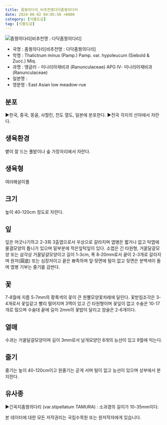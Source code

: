 ```yaml
---
title: 좀꿩의다리_비추천명다닥좀꿩의다리
date: 2024-08-02 04:05:50 +0800
category: [식물도감]
tag: [식물도감]
---
```




![좀꿩의다리[비추천명 : 다닥좀꿩의다리]](/fileUpload/plants/basic/Ranunculaceae/Thalictrum/19329/1_th2.JPG)
- 국명 : 좀꿩의다리[비추천명 : 다닥좀꿩의다리]
- 학명 : Thalictrum minus (Pamp.) Pamp. var. hypoleucum (Siebold & Zucc.) Miq.
- 과명 : 앵글러 - 미나리아재비과 (Ranunculaceae) APG Ⅳ- 미나리아재비과 (Ranunculaceae)
- 일본명 : 
- 영문명 : East Asian low meadow-rue


## 분포
▶한국, 중국, 몽골, 사할린, 천도 열도, 일본에 분포한다.▶전국 각지의 산야에서 자란다.
## 생육환경
볕이 잘 드는 풀밭이나 숲 가장자리에서 자란다.
## 생육형
여러해살이풀 
## 크기
높이 40-120cm 정도로 자란다.
## 잎
잎은 어긋나기하고 2-3회 3출엽으로서 우상으로 갈라지며 엽병은 짧거나 없고 탁엽에 물결모양의 톱니가 있으며 밑부분에 작은잎턱잎이 있다. 소엽은 긴 타원형, 거꿀달걀모양 또는 삼각상 거꿀달걀모양이고 길이 1-3cm, 폭 8-20mm로서 끝이 2-3개로 갈라지며 원저(圓底) 또는 심장저이고 끝은 뾰족하며 앞·뒷면에 털이 없고 뒷면은 분백색이 돌며 엽병 기부는 줄기를 감싼다.
## 꽃
7-8월에 지름 5-7mm의 황록색의 꽃이 큰 원뿔모양꽃차례에 달린다. 꽃받침조각은 3-4개로서 꽃잎같고 빨리 떨어지며 3맥이 있고 긴 타원형이며 꽃잎이 없고 수술은 10-17개로 많으며 수술대 끝에 길이 2mm의 꽃밥이 달리고 암술은 2-6개이다.
## 열매
수과는 거꿀달걀모양이며 길이 3mm로서 날개모양인 8개의 능선이 있고 9월에 익는다.
## 줄기
줄기는 높이 40-120cm이고 원줄기는 곧게 서며 털이 없고 능선이 있으며 상부에서 분지한다.
## 유사종
▶긴꼭지좀꿩의다리 (var.stipellatum TAMURA) : 소과경의 길이가 10-35mm이다.






본 데이터에 대한 모든 저작권리는 국립수목원 또는 원저작자에게 있습니다.
